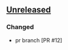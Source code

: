 ## [Unreleased]

### Changed
- pr branch [PR #12]

[unreleased]: https://github.com/bareos/bareos/tree/master
